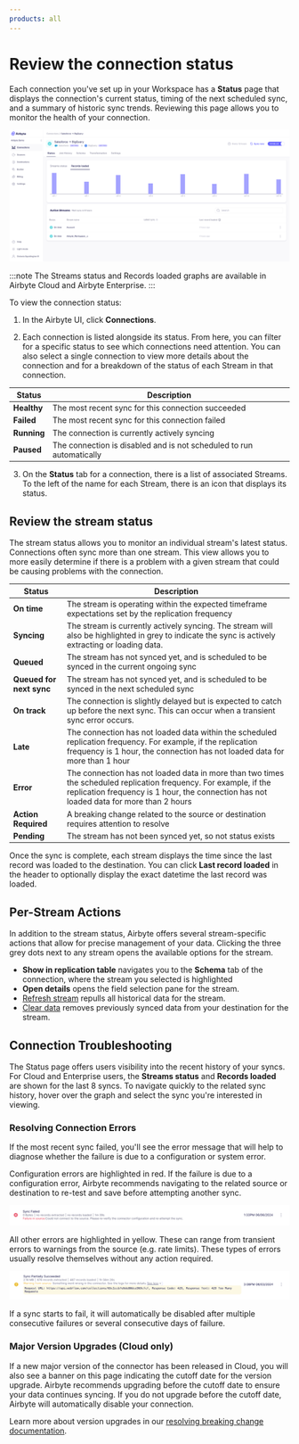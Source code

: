 ```yaml
---
products: all
---
```


# Review the connection status

Each connection you've set up in your Workspace has a **Status** page that displays the connection's current status, timing of the next scheduled sync, and a summary of historic sync trends. Reviewing this page allows you to monitor the health of your connection. 

![Connection Status](./assets/connection-status-page.png)

:::note
The Streams status and Records loaded graphs are available in Airbyte Cloud and Airbyte Enterprise.
:::

To view the connection status:

1. In the Airbyte UI, click **Connections**.

2. Each connection is listed alongside its status.  From here, you can filter for a specific status to see which connections need attention. You can also select a single connection to view more details about the connection and for a breakdown of the status of each Stream in that connection.  

| Status      | Description                                                                                         |
| ----------- | --------------------------------------------------------------------------------------------------- |
| **Healthy** | The most recent sync for this connection succeeded                                                  |
| **Failed**  | The most recent sync for this connection failed                                                         |
| **Running** | The connection is currently actively syncing                                                        |
| **Paused**  | The connection is disabled and is not scheduled to run automatically                                |

3. On the **Status** tab for a connection, there is a list of associated Streams. To the left of the name for each Stream, there is an icon that displays its status. 

## Review the stream status

The stream status allows you to monitor an individual stream's latest status. Connections often sync more than one stream. This view allows you to more easily determine if there is a problem with a given stream that could be causing problems with the connection. 

| Status                   | Description                                                                                         |
| ------------------------ | --------------------------------------------------------------------------------------------------- |
| **On time**              | The stream is operating within the expected timeframe expectations set by the replication frequency |
| **Syncing**              | The stream is currently actively syncing. The stream will also be highlighted in grey to indicate the sync is actively extracting or loading data.    |
| **Queued**               | The stream has not synced yet, and is scheduled to be synced in the current ongoing sync            |
| **Queued for next sync** | The stream has not synced yet, and is scheduled to be synced in the next scheduled sync             |
| **On track**             | The connection is slightly delayed but is expected to catch up before the next sync. This can occur when a transient sync error occurs.    |
| **Late**               | The connection has not loaded data within the scheduled replication frequency. For example, if the replication frequency is 1 hour, the connection has not loaded data for more than 1 hour                                     |
| **Error**              | The connection has not loaded data in more than two times the scheduled replication frequency. For example, if the replication frequency is 1 hour, the connection has not loaded data for more than 2 hours                    |
| **Action Required**    | A breaking change related to the source or destination requires attention to resolve                |
| **Pending**            | The stream has not been synced yet, so not status exists                                            |

Once the sync is complete, each stream displays the time since the last record was loaded to the destination. You can click **Last record loaded** in the header to optionally display the exact datetime the last record was loaded.

## Per-Stream Actions

In addition to the stream status, Airbyte offers several stream-specific actions that allow for precise management of your data. Clicking the three grey dots next to any stream opens the available options for the stream.
- **Show in replication table** navigates you to the **Schema** tab of the connection, where the stream you selected is highlighted
- **Open details** opens the field selection pane for the stream.
- [Refresh stream](/operator-guides/refreshes) repulls all historical data for the stream.
- [Clear data](/operator-guides/clear) removes previously synced data from your destination for the stream.


## Connection Troubleshooting

The Status page offers users visibility into the recent history of your syncs. For Cloud and Enterprise users, the **Streams status** and **Records loaded** are shown for the last 8 syncs. To navigate quickly to the related sync history, hover over the graph and select the sync you're interested in viewing.

### Resolving Connection Errors

If the most recent sync failed, you'll see the error message that will help to diagnose whether the failure is due to a configuration or system error. 

Configuration errors are highlighted in red. If the failure is due to a configuration error, Airbyte recommends navigating to the related source or destination to re-test and save before attempting another sync.

![Configuration Error](./assets/configuration-error.png)

All other errors are highlighted in yellow. These can range from transient errors to warnings from the source (e.g. rate limits). These types of errors usually resolve themselves without any action required. 

![Warning Error](./assets/warning-error.png)

If a sync starts to fail, it will automatically be disabled after multiple consecutive failures or several consecutive days of failure.

### Major Version Upgrades (Cloud only)
If a new major version of the connector has been released in Cloud, you will also see a banner on this page indicating the cutoff date for the version upgrade. Airbyte recommends upgrading before the cutoff date to ensure your data continues syncing. If you do not upgrade before the cutoff date, Airbyte will automatically disable your connection.

Learn more about version upgrades in our [resolving breaking change documentation](/using-airbyte/schema-change-management.md#resolving-breaking-changes).